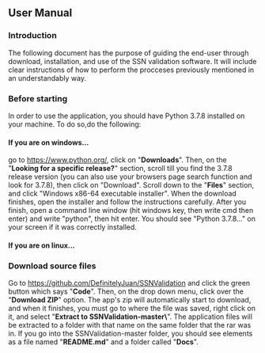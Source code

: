 ## User Manual

### Introduction
The following document has the purpose of guiding the end-user through download, installation, and use of the SSN validation software. It will include clear instructions of how to perform the procceses previously mentioned in an understandably way.

### Before starting

In order to use the application, you should have Python 3.7.8 installed on your machine. To do so,do the following:
#### If you are on windows...
 go to https://www.python.org/, click on "**Downloads**". Then, on the "**Looking for a specific release?**" section, scroll till you find the 3.7.8 release version (you can also use your browsers page search function and look for 3.7.8), then click on "Download". Scroll down to the "**Files**" section, and click "Windows x86-64 executable installer". When the download finishes, open the installer and follow the instructions carefully. After you finish, open a command line window (hit windows key, then write cmd then enter) and write "python", then hit enter. You should see "Python 3.7.8..." on your screen if it was correctly installed.
#### If you are on linux...

### Download source files
Go to https://github.com/DefinitelyJuan/SSNValidation and click the green button which says "**Code**". Then, on the drop down menu, click over the "**Download ZIP**" option. The app's zip will automatically start to download, and when it finishes, you must go to where the file was saved, right click on it, and select "**Extract to SSNValidation-master\\**". The application files will be extracted to a folder with that name on the same folder that the rar was in. If you go into the SSNValidation-master folder, you should see elements as a file named "**README.md**" and a folder called "**Docs**".

